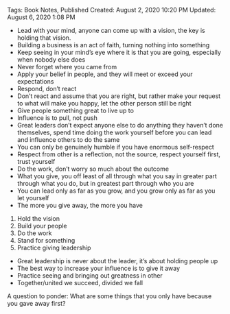 Tags: Book Notes, Published
Created: August 2, 2020 10:20 PM
Updated: August 6, 2020 1:08 PM

- Lead with your mind, anyone can come up with a vision, the key is holding that vision.
- Building a business is an act of faith, turning nothing into something
- Keep seeing in your mind’s eye where it is that you are going, especially when nobody else does
- Never forget where you came from
- Apply your belief in people, and they will meet or exceed your expectations
- Respond, don’t react
- Don’t react and assume that you are right, but rather make your request to what will make you happy, let the other person still be right
- Give people something great to live up to
- Influence is to pull, not push
- Great leaders don’t expect anyone else to do anything they haven’t done themselves, spend time doing the work yourself before you can lead and influence others to do the same
- You can only be genuinely humble if you have enormous self-respect
- Respect from other is a reflection, not the source, respect yourself first, trust yourself
- Do the work, don’t worry so much about the outcome
- What you give, you off least of all through what you say in greater part through what you do, but in greatest part through who you are
- You can lead only as far as you grow, and you grow only as far as you let yourself
- The more you give away, the more you have
1. Hold the vision
2. Build your people
3. Do the work
4. Stand for something
5. Practice giving leadership
- Great leadership is never about the leader, it’s about holding people up
- The best way to increase your influence is to give it away
- Practice seeing and bringing out greatness in other
- Together/united we succeed, divided we fall

A question to ponder: What are some things that you only have because you gave away first?